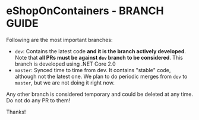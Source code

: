 # eShopOnContainers - BRANCH GUIDE

Following are the most important branches:

- `dev`: Contains the latest code **and it is the branch actively developed**. Note that **all PRs must be against `dev` branch to be considered**. This branch is developed using .NET Core 2.0
- `master`: Synced time to time from dev. It contains "stable" code, although not the latest one. We plan to do periodic merges from `dev` to `master`, but we are not doing it right now.

Any other branch is considered temporary and could be deleted at any time. Do not do any PR to them!

Thanks!
